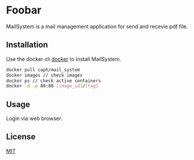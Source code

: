 # Foobar

MailSystem is a mail management application for send and recevie pdf file.

## Installation

Use the docker cli [docker](https://docs.docker.com/engine/install/) to install MailSystem.

```bash
docker pull caph/mail_system
docker images // check images
docker ps // check active containers
docker -d -p 80:80 [image_id]/[tag]
```

## Usage

Login via web browser.

## License
[MIT](https://choosealicense.com/licenses/mit/)